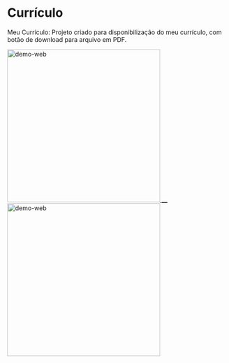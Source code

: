 # Currículo

Meu Currículo: Projeto criado para disponibilização do meu currículo, 
com botão de download para arquivo em PDF.

 <div>
  <a href="https://github.com/Curriculo">
    <img height="350" src="https://user-images.githubusercontent.com/87142746/130107133-220d212f-8fa7-4c2b-83fb-64ea013e8df0.gif" alt="demo-web" style="max-width:100%;"/>
    __
    <img height="350" src="https://user-images.githubusercontent.com/87142746/129958608-70aef3e9-4a58-4369-9532-035c4d00059a.gif" alt="demo-web" style="max-width:100%;"/>
</div>
